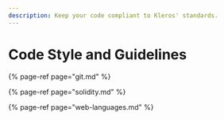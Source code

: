 ```yaml
---
description: Keep your code compliant to Kleros' standards.
---
```


# Code Style and Guidelines

{% page-ref page="git.md" %}

{% page-ref page="solidity.md" %}

{% page-ref page="web-languages.md" %}



